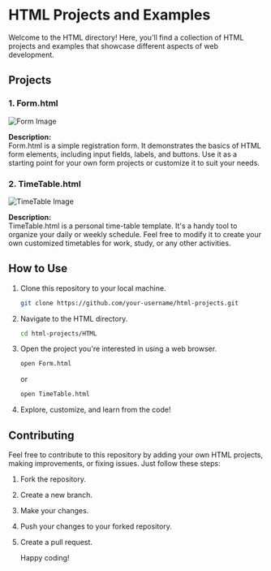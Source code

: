 # HTML Projects and Examples

Welcome to the HTML directory! Here, you'll find a collection of HTML projects and examples that showcase different aspects of web development.

## Projects

### 1. Form.html

![Form Image](https://drive.google.com/file/d/1OfyB_Avfq2dCto5nFvU0yPSIOKekFEHj/view?usp=drive_link)

**Description:**  
Form.html is a simple registration form. It demonstrates the basics of HTML form elements, including input fields, labels, and buttons. Use it as a starting point for your own form projects or customize it to suit your needs.

### 2. TimeTable.html

![TimeTable Image](https://drive.google.com/file/d/1PJjgz04XrD5eFIzDLgrxZezuEmTbEy7g/view?usp=sharing)

**Description:**  
TimeTable.html is a personal time-table template. It's a handy tool to organize your daily or weekly schedule. Feel free to modify it to create your own customized timetables for work, study, or any other activities.

## How to Use

1. Clone this repository to your local machine.

   ```bash
   git clone https://github.com/your-username/html-projects.git
2. Navigate to the HTML directory.

   ```bash
   cd html-projects/HTML
3. Open the project you're interested in using a web browser.

   ```bash
   open Form.html
    ```
    or 
    ```bash
   open TimeTable.html
4. Explore, customize, and learn from the code!

## Contributing
Feel free to contribute to this repository by adding your own HTML projects, making improvements, or fixing issues. Just follow these steps:

1. Fork the repository.
2. Create a new branch.
3. Make your changes.
4. Push your changes to your forked repository.
5. Create a pull request.

    Happy coding!